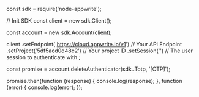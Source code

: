 const sdk = require('node-appwrite');

// Init SDK
const client = new sdk.Client();

const account = new sdk.Account(client);

client
    .setEndpoint('https://cloud.appwrite.io/v1') // Your API Endpoint
    .setProject('5df5acd0d48c2') // Your project ID
    .setSession('') // The user session to authenticate with
;

const promise = account.deleteAuthenticator(sdk..Totp, '[OTP]');

promise.then(function (response) {
    console.log(response);
}, function (error) {
    console.log(error);
});
